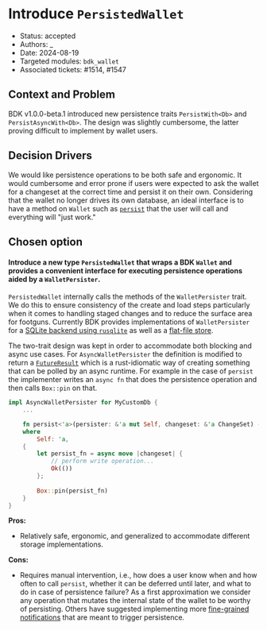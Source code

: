 # Introduce `PersistedWallet`

* Status: accepted
* Authors: _
* Date: 2024-08-19
* Targeted modules: `bdk_wallet`
* Associated tickets: #1514, #1547

## Context and Problem

BDK v1.0.0-beta.1 introduced new persistence traits `PersistWith<Db>` and `PersistAsyncWith<Db>`. The design was slightly cumbersome, the latter proving difficult to implement by wallet users.

## Decision Drivers

We would like persistence operations to be both safe and ergonomic. It would cumbersome and error prone if users were expected to ask the wallet for a changeset at the correct time and persist it on their own. Considering that the wallet no longer drives its own database, an ideal interface is to have a method on `Wallet` such as [`persist`][1] that the user will call and everything will "just work."

## Chosen option

#### Introduce a new type `PersistedWallet` that wraps a BDK `Wallet` and provides a convenient interface for executing persistence operations aided by a `WalletPersister`.

`PersistedWallet` internally calls the methods of the `WalletPersister` trait. We do this to ensure consistency of the create and load steps particularly when it comes to handling staged changes and to reduce the surface area for footguns. Currently BDK provides implementations of `WalletPersister` for a [SQLite backend using `rusqlite`][2] as well as a [flat-file store][3].

The two-trait design was kept in order to accommodate both blocking and async use cases. For `AsyncWalletPersister` the definition is modified to return a [`FutureResult`][4] which is a rust-idiomatic way of creating something that can be polled by an async runtime. For example in the case of `persist` the implementer writes an `async fn` that does the persistence operation and then calls `Box::pin` on that.
```rust
impl AsyncWalletPersister for MyCustomDb {
    ...

    fn persist<'a>(persister: &'a mut Self, changeset: &'a ChangeSet) -> FutureResult<'a, (), Self::Error>
    where
        Self: 'a,
    {
        let persist_fn = async move |changeset| {
            // perform write operation...
            Ok(())
        };
    
        Box::pin(persist_fn)
    }
}
```

**Pros:**

* Relatively safe, ergonomic, and generalized to accommodate different storage implementations.

**Cons:**

* Requires manual intervention, i.e., how does a user know when and how often to call `persist`, whether it can be deferred until later, and what to do in case of persistence failure? As a first approximation we consider any operation that mutates the internal state of the wallet to be worthy of persisting. Others have suggested implementing more [fine-grained notifications][5] that are meant to trigger persistence.

<!-- ## Links -->
[1]: https://github.com/bitcoindevkit/bdk/blob/8760653339d3a4c66dfa9a54a7b9d943a065f924/crates/wallet/src/wallet/persisted.rs#L52
[2]: https://github.com/bitcoindevkit/bdk/blob/88423f3a327648c6e44edd7deb15c9c92274118a/crates/wallet/src/wallet/persisted.rs#L257-L287
[3]: https://github.com/bitcoindevkit/bdk/blob/8760653339d3a4c66dfa9a54a7b9d943a065f924/crates/wallet/src/wallet/persisted.rs#L314
[4]: https://github.com/bitcoindevkit/bdk/blob/8760653339d3a4c66dfa9a54a7b9d943a065f924/crates/wallet/src/wallet/persisted.rs#L55
[5]: https://github.com/bitcoindevkit/bdk/issues/1542#issuecomment-2276066581
